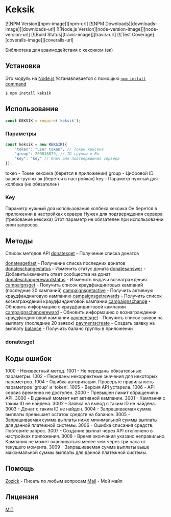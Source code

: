 # Keksik

[![NPM Version][npm-image]][npm-url]
[![NPM Downloads][downloads-image]][downloads-url]
[![Node.js Version][node-version-image]][node-version-url]
[![Build Status][travis-image]][travis-url]
[![Test Coverage][coveralls-image]][coveralls-url]

Библиотека для взаимодействия с кексиком (вк)

## Установка

Это модуль на [Node.js](https://nodejs.org/en/)
Устанавливается с помощью [`npm install` command](https://docs.npmjs.com/getting-started/installing-npm-packages-locally)

```
$ npm install keksik
```

## Использование

<!-- eslint-disable no-unused-vars -->

```js
const KEKSIK = require('keksik');
```

### Параметры

```js
const keksik = new KEKSIK({
    "token": "user token", // Токен кексика
    "group": 209016879, // ID группы в Вк
    "key": "key" // Ключ для подтверждения сервера
});
```

token - Токен кексика (берется в приложении)
group - Цифровой ID вашей группы вк (берется в настройках)
key - Параметр нужный для колбека (не обязателен)

### Key

Параметр нужный для использования колбека кексика
Он берется в приложении в настройках сервера
Нужен для подтверждения сервера (требование кексика)
Этот параметр не обязателен при использовании онли запросов

## Методы
Список методов API
[donatesget](https://www.npmjs.com/package/keksik#donatesget) - Получение списка донатов

[donatesgetlast](https://www.npmjs.com/package/keksik#donatesgetlast) - Получение списка последних донатов
[donateschangestatus](https://www.npmjs.com/package/keksik#donateschangestatus) - Изменить статус доната
[donatesanswer](https://www.npmjs.com/package/keksik#donatesanswer) - Добавить/изменить ответ сообщества на донат
[donateschangerewardstatus](https://www.npmjs.com/package/keksik#donateschangerewardstatus) - Изменить выдачи вознаграждения
[campaignsget](https://www.npmjs.com/package/keksik#campaignsget) - Получить список краудфандинговых кампаний (последние 20 кампаний)
[campaignsgetactive](https://www.npmjs.com/package/keksik#campaignsgetactive) - Получить активную краудфандинговую кампанию
[campaignsgetrewards](https://www.npmjs.com/package/keksik#campaignsgetrewards) - Получить список вознаграждений краудфандинговой кампании
[campaignschange](https://www.npmjs.com/package/keksik#campaignschange) - Обновить информацию о краудфандинговой кампании
[campaignschangereward](https://www.npmjs.com/package/keksik#campaignschangereward) - Обновить информацию о вознаграждении краудфандинговой кампании
[paymentsget](https://www.npmjs.com/package/keksik#paymentsget) - Получить список заявок на выплату (последние 20 заявок)
[paymentscreate](https://www.npmjs.com/package/keksik#paymentscreate) - Создать заявку на выплату
[balance](https://www.npmjs.com/package/keksik#balance) - Получить баланс группы в приложении

### donatesget

## Коды ошибок

1000 - Неизвестный метод.
1001 - Не переданы обязательные параметры.
1002 - Переданы некорректные значения для некоторых параметров.
1004 - Ошибка авторизации. Проверьте правильность параметров \'group\' и \'token\'.
1005 - Версия API устарела.
1006 - API сервис временно не доступен.
2000 - Превышен лимит обращений к API.
3000 - В данный момент нет активной кампании.
3001 - Кампания с таким ID не найдена.
3002 - Заявка на вывод с таким ID не найдена.
3003 - Донат с таким ID не найден.
3004 - Запрашиваемая сумма выплаты превышает остаток средств на балансе.
3005 - Запрашиваемая сумма выплаты ниже минимальной суммы выплаты для данной платежной системы.
3006 - Ошибка списания средств. Повторите запрос.
3007 - Создание выплат через API отключено в настройках приложения.
3008 - Время окончания указано неправильно. Кампания не может оканчиваться менее чем через три часа от текущего момента.
3009 - Запрашиваемая сумма выплаты выше максимальной суммы выплаты для данной платежной системы.

## Помощь

[Zozick](https://vk.com/zozick_off) - Писать по любым вопросам
[Mail](https://e.mail.ru/compose/?to=zozi@zozick.ru) - Мой майл

## Лицензия

[MIT](https://github.com/Petr621/keksik/blob/main/LICENSE)


